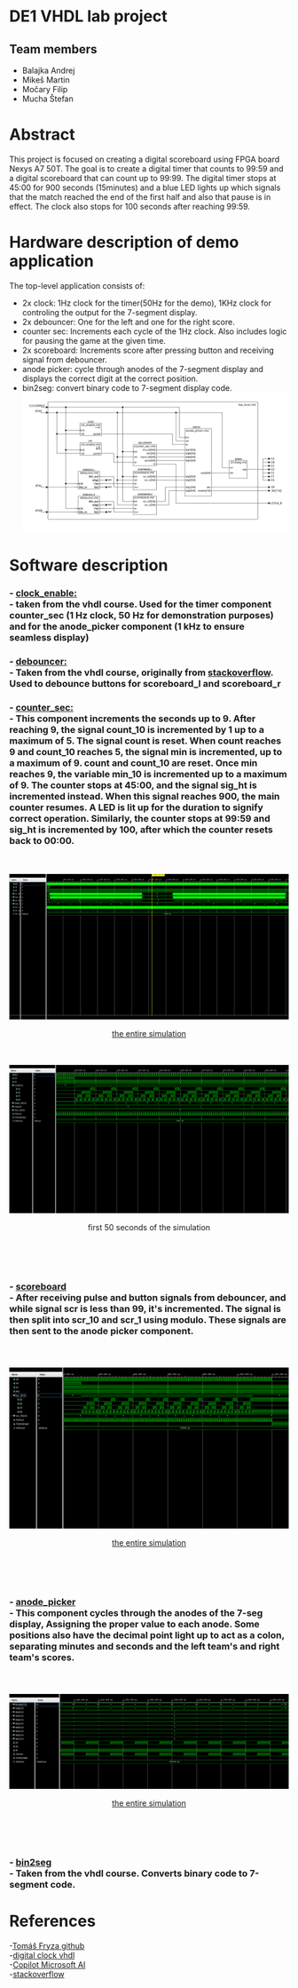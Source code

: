 # DE1 VHDL lab project
## Team members
- Balajka Andrej
- Mikeš Martin
- Močary Filip
- Mucha Štefan

# Abstract
This project is focused on creating a digital scoreboard using FPGA board Nexys A7 50T. 
The goal is to create a digital timer that counts to 99:59 and a digital scoreboard that can count up to 99:99.
The digital timer stops at 45:00 for 900 seconds (15minutes) and a blue LED lights up which signals that the match reached the end of the first half and also that pause is in effect. The clock also stops for 100 seconds after reaching 99:59.
# Hardware description of demo application
The top-level application consists of:
- 2x clock: 1Hz clock for the timer(50Hz for the demo), 1KHz clock for controling the output for the 7-segment display.
- 2x debouncer: One for the left and one for the right score.
- counter sec: Increments each cycle of the 1Hz clock. Also includes logic for pausing the game at the given time.
- 2x scoreboard: Increments score after pressing button and receiving signal from debouncer.
- anode picker: cycle through anodes of the 7-segment display and displays the correct digit at the correct position.
- bin2seg: convert binary code to 7-segment display code. 
![top-level](images/top_level.svg)
# Software description
### - [clock_enable:](https://github.com/baland1/DE1_Digital_clock/blob/main/DE1%20project/Digital_Scoreboard/Digital_Scoreboard.srcs/sources_1/new/clock_enable.vhd)<br/> - taken from the vhdl course. Used for the timer component counter_sec (1 Hz clock, 50 Hz for demonstration purposes) and for the anode_picker component (1 kHz to ensure seamless display)<br/>
### - [debouncer:](https://github.com/baland1/DE1_Digital_clock/blob/main/DE1%20project/Digital_Scoreboard/Digital_Scoreboard.srcs/sources_1/new/debounce.vhd)<br/> - Taken from the vhdl course, originally from [stackoverflow](https://stackoverflow.com/questions/61630181/vhdl-button-debouncing-or-not-as-the-case-may-be). Used to debounce buttons for scoreboard_l and scoreboard_r <br/>
### - [counter_sec:](https://github.com/baland1/DE1_Digital_clock/blob/main/DE1%20project/Digital_Scoreboard/Digital_Scoreboard.srcs/sources_1/new/counter_sec.vhd)<br/> - This component increments the seconds up to 9. After reaching 9, the signal count_10 is incremented by 1 up to a maximum of 5. The signal count is reset. When count reaches 9 and count_10 reaches 5, the signal min is incremented, up to a maximum of 9. count and count_10 are reset. Once min reaches 9, the variable min_10 is incremented up to a maximum of 9. The counter stops at 45:00, and the signal sig_ht is incremented instead. When this signal reaches 900, the main counter resumes. A LED is lit up for the duration to signify correct operation. Similarly, the counter stops at 99:59 and sig_ht is incremented by 100, after which the counter resets back to 00:00.<br/>
<br/><br/>
![counter_sec_1](images/counter_sec_1.png) <p align="center">[the entire simulation](https://github.com/baland1/DE1_Digital_clock/blob/main/DE1%20project/Digital_Scoreboard/Digital_Scoreboard.srcs/sim_1/new/counter_sec_tb.vhd)</p>
<br/><br/>
![counter_sec_2](images/counter_sec_2.png) <p align="center">first 50 seconds of the simulation</p>
<br/><br/><br/>
### - [scoreboard](https://github.com/baland1/DE1_Digital_clock/blob/main/DE1%20project/Digital_Scoreboard/Digital_Scoreboard.srcs/sources_1/new/scoreboard.vhd)<br/> - After receiving pulse and button signals from debouncer, and while signal scr is less than 99, it's incremented. The signal is then split into scr_10 and scr_1 using modulo. These signals are then sent to the anode picker component.<br/><br/><br/>
![scoreboard](images/scoreboard_1.png) <p align="center">[the entire simulation](https://github.com/baland1/DE1_Digital_clock/blob/main/DE1%20project/Digital_Scoreboard/Digital_Scoreboard.srcs/sim_1/new/scoreboard_tb.vhd)</p>
<br/><br/><br/>
### - [anode_picker](https://github.com/baland1/DE1_Digital_clock/blob/main/DE1%20project/Digital_Scoreboard/Digital_Scoreboard.srcs/sources_1/new/anode_picker.vhd)<br/> - This component cycles through the anodes of the 7-seg display, Assigning the proper value to each anode. Some positions also have the decimal point light up to act as a colon, separating minutes and seconds and the left team's and right team's scores.<br/><br/><br/>
![anodepicker](images/anodepicker_1.png) <p align="center">[the entire simulation](https://github.com/baland1/DE1_Digital_clock/blob/main/DE1%20project/Digital_Scoreboard/Digital_Scoreboard.srcs/sim_1/new/anode_picker_tb.vhd)</p>
<br/><br/><br/>
### - [bin2seg](https://github.com/baland1/DE1_Digital_clock/blob/main/DE1%20project/Digital_Scoreboard/Digital_Scoreboard.srcs/sources_1/imports/new/bin2seg.vhd)<br/> - Taken from the vhdl course. Converts binary code to 7-segment code.
  
# References
-[Tomáš Fryza github](https://github.com/tomas-fryza/vhdl-labs/tree/master)<br/>
-[digital clock vhdl](https://www.instructables.com/Digital-Clock-in-VHDL/)<br/>
-[Copilot Microsoft AI](https://copilot.microsoft.com)<br/>
-[stackoverflow](https://stackoverflow.com/questions/61630181/vhdl-button-debouncing-or-not-as-the-case-may-be)

